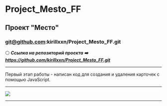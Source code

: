 # Project_Mesto_FF
## Проект "Место"
### git@github.com:kirillxxn/Project_Mesto_FF.git
:white_circle:  ***Ссылка на репозиторий проекта :arrow_right: https://github.com/kirillxxn/Project_Mesto_FF.git***
_____
Первый этап работы - написан код для создания и удаления карточек с помощью JavaScript. 
_____
[![](https://imageup.ru/img71/4750647/snimok-ekrana-2024-02-29-005236.jpg)](https://imageup.ru/img71/4750647/snimok-ekrana-2024-02-29-005236.jpg.html)
_____
